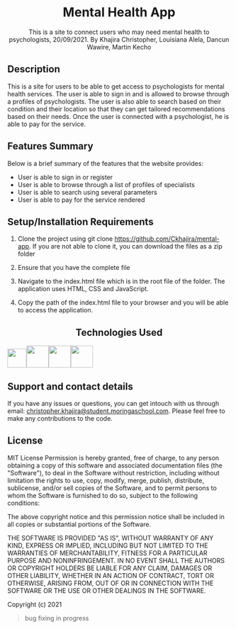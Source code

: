 <h1 align="center"> Mental Health App </h1>

<p align="center">This is a site to connect users who may need mental health to psychologists, 20/09/2021.
By Khajira Christopher, Louisiana Alela, Dancun Wawire, Martin Kecho
</p>

## Description

This is a site for users to be able to get access to psychologists for mental health services. The user is able to sign in and is allowed to browse through a profiles of psychologists. The user is also able to search based on their condition and their location so that they can get tailored recommendations based on their needs. Once the user is connected with a psychologist, he is able to pay for the service. 

## Features Summary

Below is a brief summary of the features that the website provides:
- User is able to sign in or register
- User is able to browse through a list of profiles of specialists
- User is able to search using several parameters
- User is able to pay for the service rendered

## Setup/Installation Requirements

1. Clone the project using git clone https://github.com/Ckhajira/mental-app. If you are not able to clone it, you can download the files as a zip folder

2. Ensure that you have the complete file

3. Navigate to the index.html file which is in the root file of the folder. The application uses HTML, CSS and JavaScript.

4. Copy the path of the index.html file to your browser and you will be able to access the application.

<h2 align="center"> Technologies Used </h2>
<p>
<img src="https://img.icons8.com/?size=512&id=Q5FXgRZybr2A&format=png" style="width:43px; height:43px;"><img src="https://img.icons8.com/?size=512&id=21278&format=png" style="width:50px; heigth:50px;"><img src="https://img.icons8.com/?size=512&id=108784&format=png" style="width:50px; heigth:50px;"><img src="https://img.icons8.com/?size=512&id=84710&format=png" style="width:50px; height:50px;">
</p>


## Support and contact details

If you have any issues or questions, you can get intouch with us through email: christopher.khajira@student.moringaschool.com. Please feel free to make any contributions to the code.

## License

MIT License
Permission is hereby granted, free of charge, to any person obtaining a copy of this software and associated documentation files (the "Software"), to deal in the Software without restriction, including without limitation the rights to use, copy, modify, merge, publish, distribute, sublicense, and/or sell copies of the Software, and to permit persons to whom the Software is furnished to do so, subject to the following conditions:

The above copyright notice and this permission notice shall be included in all copies or substantial portions of the Software.

THE SOFTWARE IS PROVIDED "AS IS", WITHOUT WARRANTY OF ANY KIND, EXPRESS OR IMPLIED, INCLUDING BUT NOT LIMITED TO THE WARRANTIES OF MERCHANTABILITY, FITNESS FOR A PARTICULAR PURPOSE AND NONINFRINGEMENT. IN NO EVENT SHALL THE AUTHORS OR COPYRIGHT HOLDERS BE LIABLE FOR ANY CLAIM, DAMAGES OR OTHER LIABILITY, WHETHER IN AN ACTION OF CONTRACT, TORT OR OTHERWISE, ARISING FROM, OUT OF OR IN CONNECTION WITH THE SOFTWARE OR THE USE OR OTHER DEALINGS IN THE SOFTWARE.

Copyright (c) 2021 

> bug fixing in progress 
